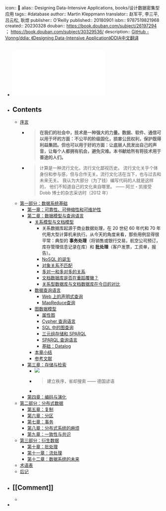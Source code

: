 icon:: 📖
alias:: Designing Data-Intensive Applications, books/设计数据密集型应用
tags:: #database
author:: Martin Kleppmann
translator:: 赵军平, 李三平, 吕云松, 耿煜
publisher:: O'Reilly
published::  20180901
isbn:: 9787519821968
created:: 20230328
douban:: https://book.douban.com/subject/26197294 ； https://book.douban.com/subject/30329536/
description:: [GitHub - Vonng/ddia: 《Designing Data-Intensive Application》DDIA中文翻译](https://github.com/Vonng/ddia)

- ## ![Designing Data-Intensive Applications](../assets/book_designing_data-Intensive_applications.pdf)
- ## Contents
  - [序言](http://ddia.vonng.com/#/preface)
    - > **在我们的社会中，技术是一种强大的力量。数据、软件、通信可以用于坏的方面：不公平的阶级固化，损害公民权利，保护既得利益集团。但也可以用于好的方面：让底层人民发出自己的声音，让每个人都拥有机会，避免灾难。本书献给所有将技术用于善途的人们。**
    - > 计算是一种流行文化，流行文化鄙视历史。 流行文化关乎个体身份和参与感，但与合作无关。流行文化活在当下，也与过去和未来无关。 我认为大部分（为了钱）编写代码的人就是这样的， 他们不知道自己的文化来自哪里。
      —— 阿兰・凯接受 Dobb 博士的杂志采访时（2012 年）
  - [第一部分：数据系统基础](http://ddia.vonng.com/#/part-i)
    - [第一章：可靠性、可伸缩性和可维护性](http://ddia.vonng.com/#/ch1)
    - [第二章：数据模型与查询语言](http://ddia.vonng.com/#/ch2)
      - [关系模型与文档模型](http://ddia.vonng.com/#/ch2?id=%e5%85%b3%e7%b3%bb%e6%a8%a1%e5%9e%8b%e4%b8%8e%e6%96%87%e6%a1%a3%e6%a8%a1%e5%9e%8b)
        - 关系数据库起源于商业数据处理，在 20 世纪 60 年代和 70 年代用大型计算机来执行。从今天的角度来看，那些用例显得很平常：典型的 **事务处理**（将销售或银行交易，航空公司预订，库存管理信息记录在库）和 **批处理**（客户发票，工资单，报告）。
        - [NoSQL 的诞生](http://ddia.vonng.com/#/ch2?id=nosql-%e7%9a%84%e8%af%9e%e7%94%9f)
        - [对象关系不匹配](http://ddia.vonng.com/#/ch2?id=%e5%af%b9%e8%b1%a1%e5%85%b3%e7%b3%bb%e4%b8%8d%e5%8c%b9%e9%85%8d)
        - [多对一和多对多的关系](http://ddia.vonng.com/#/ch2?id=%e5%a4%9a%e5%af%b9%e4%b8%80%e5%92%8c%e5%a4%9a%e5%af%b9%e5%a4%9a%e7%9a%84%e5%85%b3%e7%b3%bb)
        - [文档数据库是否在重蹈覆辙？](http://ddia.vonng.com/#/ch2?id=%e6%96%87%e6%a1%a3%e6%95%b0%e6%8d%ae%e5%ba%93%e6%98%af%e5%90%a6%e5%9c%a8%e9%87%8d%e8%b9%88%e8%a6%86%e8%be%99%ef%bc%9f)
        - [关系型数据库与文档数据库在今日的对比](http://ddia.vonng.com/#/ch2?id=%e5%85%b3%e7%b3%bb%e5%9e%8b%e6%95%b0%e6%8d%ae%e5%ba%93%e4%b8%8e%e6%96%87%e6%a1%a3%e6%95%b0%e6%8d%ae%e5%ba%93%e5%9c%a8%e4%bb%8a%e6%97%a5%e7%9a%84%e5%af%b9%e6%af%94)
      - [数据查询语言](http://ddia.vonng.com/#/ch2?id=%e6%95%b0%e6%8d%ae%e6%9f%a5%e8%af%a2%e8%af%ad%e8%a8%80)
        - [Web 上的声明式查询](http://ddia.vonng.com/#/ch2?id=web-%e4%b8%8a%e7%9a%84%e5%a3%b0%e6%98%8e%e5%bc%8f%e6%9f%a5%e8%af%a2)
        - [MapReduce查询](http://ddia.vonng.com/#/ch2?id=mapreduce%e6%9f%a5%e8%af%a2)
      - [图数据模型](http://ddia.vonng.com/#/ch2?id=%e5%9b%be%e6%95%b0%e6%8d%ae%e6%a8%a1%e5%9e%8b)
        - [属性图](http://ddia.vonng.com/#/ch2?id=%e5%b1%9e%e6%80%a7%e5%9b%be)
        - [Cypher 查询语言](http://ddia.vonng.com/#/ch2?id=cypher-%e6%9f%a5%e8%af%a2%e8%af%ad%e8%a8%80)
        - [SQL 中的图查询](http://ddia.vonng.com/#/ch2?id=sql-%e4%b8%ad%e7%9a%84%e5%9b%be%e6%9f%a5%e8%af%a2)
        - [三元组存储和 SPARQL](http://ddia.vonng.com/#/ch2?id=%e4%b8%89%e5%85%83%e7%bb%84%e5%ad%98%e5%82%a8%e5%92%8c-sparql)
        - [SPARQL 查询语言](http://ddia.vonng.com/#/ch2?id=sparql-%e6%9f%a5%e8%af%a2%e8%af%ad%e8%a8%80)
        - [基础：Datalog](http://ddia.vonng.com/#/ch2?id=%e5%9f%ba%e7%a1%80%ef%bc%9adatalog)
      - [本章小结](http://ddia.vonng.com/#/ch2?id=%e6%9c%ac%e7%ab%a0%e5%b0%8f%e7%bb%93)
      - [参考文献](http://ddia.vonng.com/#/ch2?id=%e5%8f%82%e8%80%83%e6%96%87%e7%8c%ae)
    - [第三章：存储与检索](http://ddia.vonng.com/#/ch3)
      - ![](http://ddia.vonng.com/img/ch3.png)
      - > 建立秩序，省却搜索
        —— 德国谚语
      -
    - [第四章：编码与演化](http://ddia.vonng.com/#/ch4)
  - [第二部分：分布式数据](http://ddia.vonng.com/#/part-ii)
    - [第五章：复制](http://ddia.vonng.com/#/ch5)
    - [第六章：分区](http://ddia.vonng.com/#/ch6)
    - [第七章：事务](http://ddia.vonng.com/#/ch7)
    - [第八章：分布式系统的麻烦](http://ddia.vonng.com/#/ch8)
    - [第九章：一致性与共识](http://ddia.vonng.com/#/ch9)
  - [第三部分：衍生数据](http://ddia.vonng.com/#/part-iii)
    - [第十章：批处理](http://ddia.vonng.com/#/ch10)
    - [第十一章：流处理](http://ddia.vonng.com/#/ch11)
    - [第十二章：数据系统的未来](http://ddia.vonng.com/#/ch12)
  - [术语表](http://ddia.vonng.com/#/glossary)
  - [后记](http://ddia.vonng.com/#/colophon)
- ## [[Comment]]
  -
-
